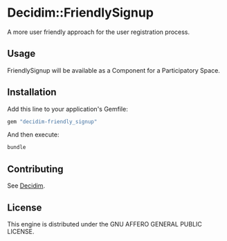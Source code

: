 # Decidim::FriendlySignup

A more user friendly approach for the user registration process.

## Usage

FriendlySignup will be available as a Component for a Participatory
Space.

## Installation

Add this line to your application's Gemfile:

```ruby
gem "decidim-friendly_signup"
```

And then execute:

```bash
bundle
```

## Contributing

See [Decidim](https://github.com/decidim/decidim).

## License

This engine is distributed under the GNU AFFERO GENERAL PUBLIC LICENSE.
